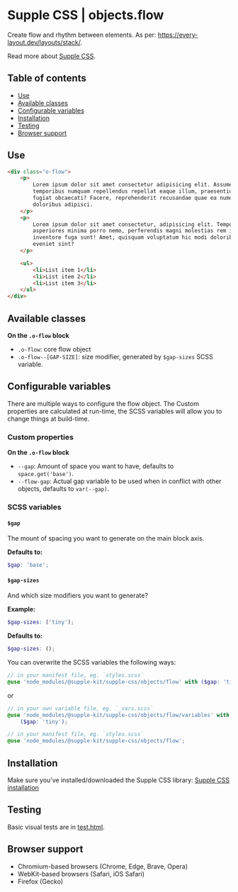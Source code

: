 # Supple CSS | objects.flow

Create flow and rhythm between elements. As per: https://every-layout.dev/layouts/stack/.

Read more about [Supple CSS](https://github.com/supple-css/supple).

## Table of contents

- [Use](#use)
- [Available classes](#available-classes)
- [Configurable variables](#configurable-variables)
- [Installation](#installation)
- [Testing](#testing)
- [Browser support](#browser-support)

## Use

```html
<div class="o-flow">
	<p>
		Lorem ipsum dolor sit amet consectetur adipisicing elit. Assumenda
		temporibus numquam repellendus repellat eaque illum, praesentium facere iure
		fugiat obcaecati? Facere, reprehenderit recusandae quae ea numquam id ut
		doloribus adipisci.
	</p>
	<p>
		Lorem ipsum dolor sit amet consectetur, adipisicing elit. Temporibus
		asperiores minima porro nemo, perferendis magni molestias rem illum,
		inventore fuga sunt! Amet, quisquam voluptatum hic modi doloribus rerum
		eveniet sint?
	</p>

	<ul>
		<li>List item 1</li>
		<li>List item 2</li>
		<li>List item 3</li>
	</ul>
</div>
```

## Available classes

**On the `.o-flow` block**

- `.o-flow`: core flow object
- `.o-flow--[GAP-SIZE]`: size modifier, generated by `$gap-sizes` SCSS variable.

## Configurable variables

There are multiple ways to configure the flow object. The Custom properties are calculated at run-time, the SCSS variables will allow you to change things at build-time.

### Custom properties

**On the `.o-flow` block**

- `--gap`: Amount of space you want to have, defaults to `space.get('base')`.
- `--flow-gap`: Actual gap variable to be used when in conflict with other objects, defaults to `var(--gap)`.

### SCSS variables

#### `$gap`

The mount of spacing you want to generate on the main block axis.

**Defaults to:**

```scss
$gap: 'base';
```

#### `$gap-sizes`

And which size modifiers you want to generate?

**Example:**

```scss
$gap-sizes: ('tiny');
```

**Defaults to:**

```scss
$gap-sizes: ();
```

You can overwrite the SCSS variables the following ways:

```scss
// in your manifest file, eg. `styles.scss`
@use 'node_modules/@supple-kit/supple-css/objects/flow' with ($gap: 'tiny');
```

or

```scss
// in your own variable file, eg. `_vars.scss`
@use 'node_modules/@supple-kit/supple-css/objects/flow/variables' with
	($gap: 'tiny');

// in your manifest file, eg. `styles.scss`
@use 'node_modules/@supple-kit/supple-css/objects/flow';
```

## Installation

Make sure you've installed/downloaded the Supple CSS library: [Supple CSS installation](../../#installation)

## Testing

Basic visual tests are in [test.html](https://supple-kit.github.io/supple-css/objects/flow/test.html).

## Browser support

- Chromium-based browsers (Chrome, Edge, Brave, Opera)
- WebKit-based browsers (Safari, iOS Safari)
- Firefox (Gecko)
